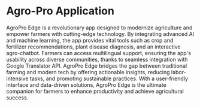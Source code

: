 # Agro-Pro Application
 AgroPro Edge is a revolutionary app designed to modernize agriculture and empower farmers with cutting-edge technology. By integrating advanced AI and machine learning, the app provides vital tools such as crop and fertilizer recommendations, plant disease diagnosis, and an interactive agro-chatbot.  Farmers can access multilingual support, ensuring the app's usability across diverse communities, thanks to seamless integration with Google Translator API. AgroPro Edge bridges the gap between traditional farming and modern tech by offering actionable insights, reducing labor-intensive tasks, and promoting sustainable practices.  With a user-friendly interface and data-driven solutions, AgroPro Edge is the ultimate companion for farmers to enhance productivity and achieve agricultural success.
